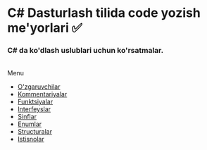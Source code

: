 # C# Dasturlash tilida code yozish me'yorlari ✅

### C# da ko'dlash uslublari uchun ko'rsatmalar.
<br/>
Menu

- [O'zgaruvchilar](Variables.md)
- [Kommentariyalar](Comments.md)
- [Funktsiyalar](Methods.md)
- [Interfeyslar](Interfaces.md)
- [Sinflar](Classes.md)
- [Enumlar](Enums.md)
- [Structuralar](Structs.md)
- [Istisnolar](Exceptions.md)
<!-- - Solution Organization -->
